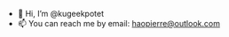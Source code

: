 - 👋 Hi, I’m @kugeekpotet
- 📫 You can reach me by email: haopierre@outlook.com

<!---
kugeekpotet/kugeekpotet is a ✨ special ✨ repository because its `README.md` (this file) appears on your GitHub profile.
You can click the Preview link to take a look at your changes.
--->
